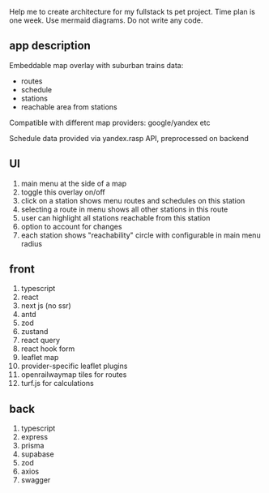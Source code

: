 Help me to create architecture for my fullstack ts pet project. Time plan is one week. Use mermaid diagrams. Do not write any code.

## app description

Embeddable map overlay with suburban trains data:
- routes
- schedule
- stations
- reachable area from stations

Compatible with different map providers: google/yandex etc

Schedule data provided via yandex.rasp API, preprocessed on backend

## UI

1. main menu at the side of a map
2. toggle this overlay on/off
3. click on a station shows menu routes and schedules on this station
4. selecting a route in menu shows all other stations in this route
5. user can highlight all stations reachable from this station
6. option to account for changes
7. each station shows "reachability" circle with configurable in main menu radius

## front

1. typescript
2. react
3. next js (no ssr)
4. antd
5. zod
6. zustand
7. react query
8. react hook form
9. leaflet map
10. provider-specific leaflet plugins
11. openrailwaymap tiles for routes
12. turf.js for calculations

## back

1. typescript
2. express
3. prisma
4. supabase
5. zod
6. axios
7. swagger
